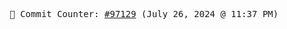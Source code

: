 <p align="center">
    <samp>
        📮 Commit Counter: <a href="https://github.com/Javascript-void0/Javascript-void0/commits/main">#97129</a> (July 26, 2024 @ 11:37 PM)
    </samp>
</p>